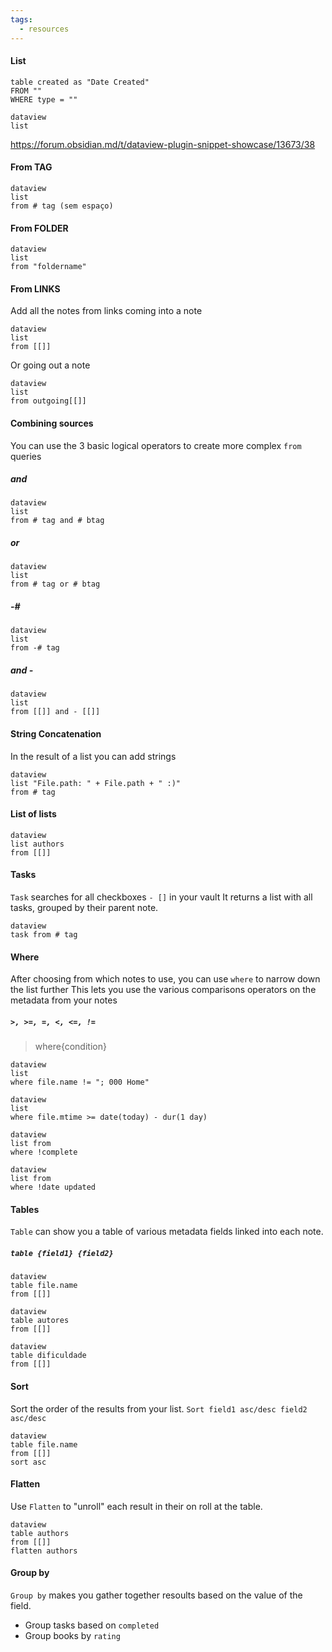 ```yaml
---
tags:
  - resources
---
```

#### List


```dataview
table created as "Date Created" 
FROM ""
WHERE type = ""
```


```
dataview
list
```


https://forum.obsidian.md/t/dataview-plugin-snippet-showcase/13673/38


#### From TAG
```
dataview
list
from # tag (sem espaço)
```


#### From FOLDER
```
dataview
list
from "foldername"
```

#### From LINKS
Add all the notes from links coming into a note
```
dataview
list
from [[]]
```
Or going out a note
```
dataview
list
from outgoing[[]]
```

#### Combining sources
You can use the 3 basic logical operators to create more complex `from` queries

##### and
```
dataview
list
from # tag and # btag
```
##### or
```
dataview
list
from # tag or # btag
```

#####  -#
```
dataview
list
from -# tag
```

##### and -
```
dataview
list
from [[]] and - [[]]
```

#### String Concatenation
In the result of a list you can add strings
```
dataview
list "File.path: " + File.path + " :)"
from # tag
```


#### List of lists
```
dataview
list authors
from [[]]
```


#### Tasks
`Task` searches for all checkboxes `- []` in your vault
It returns a list with all tasks, grouped by their parent note.
```
dataview
task from # tag
```

#### Where

After choosing from which notes to use, you can use `where` to narrow down the list further
This lets you use the various comparisons operators on the metadata from your notes
#####  `>, >=, =, <, <=, !=`
> where{condition}
```
dataview
list
where file.name != "; 000 Home"
```
```
dataview
list
where file.mtime >= date(today) - dur(1 day)
```
```
dataview
list from
where !complete
```
```
dataview
list from
where !date updated
```

#### Tables
`Table` can show you a table of various metadata fields linked into each note.
#####  `table {field1} {field2}`
```
dataview
table file.name
from [[]]
```
```
dataview
table autores
from [[]]
```
```
dataview
table dificuldade
from [[]]
```

#### Sort
Sort the order of the results from your list.
`Sort field1 asc/desc field2 asc/desc`
```
dataview
table file.name
from [[]]
sort asc
```

#### Flatten
Use `Flatten` to "unroll" each result in their on roll at the table.
```
dataview
table authors
from [[]]
flatten authors
```

#### Group by
`Group by` makes you gather together resoults based on the value of the field.
- Group tasks based on `completed`
- Group books by `rating`
